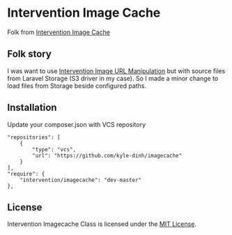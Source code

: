 # Intervention Image Cache

Folk from [Intervention Image Cache](https://github.com/Intervention/imagecache)

## Folk story

I was want to use [Intervention Image URL Manipulation](http://image.intervention.io/use/url) but with source files from Laravel Storage (S3 driver in my case). So I made a minor change to load files from Storage beside configured paths.

## Installation

Update your composer.json with VCS repository

    "repositories": [
        {
            "type": "vcs",
            "url": "https://github.com/kyle-dinh/imagecache"
        }
    ],
    "require": {
        "intervention/imagecache": "dev-master"
    },

## License

Intervention Imagecache Class is licensed under the [MIT License](http://opensource.org/licenses/MIT).
